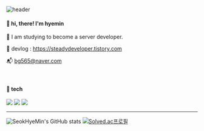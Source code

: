 ![header](https://capsule-render.vercel.app/api?type=waving&color=F67280&height=250&section=header&text=Seok%20Hye%20Min&fontAlignY=40&fontColor=f7f5f5)

#### 👋 hi, there! I'm hyemin
:seedling: I am studying to become a server developer. 

:seedling:  devlog : https://steadydeveloper.tistory.com 

:mailbox_with_mail: bg565@naver.com

<br>

#### 📌 tech 

<img src="https://img.shields.io/badge/JAVA-007396?style=flat&logo=JAVA&logoColor=white"/> <img src="https://img.shields.io/badge/Spring-6DB33F?style=flat&logo=Spring&logoColor=white"/> 
<img src="https://img.shields.io/badge/PostgreSQL-4169E1?style=flat&logo=PostgreSQL&logoColor=white"/> 
<br>
 


<hr>

![SeokHyeMin's GitHub stats](https://github-readme-stats.vercel.app/api?username=SeokHyeMin&show_icons=true&theme=monokai) [![Solved.ac프로필](http://mazassumnida.wtf/api/v2/generate_badge?boj=bg565)](https://solved.ac/bg565)
